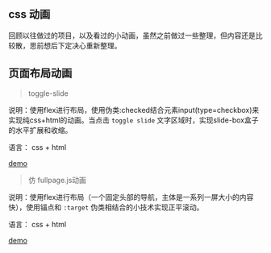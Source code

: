 ## css 动画

回顾以往做过的项目，以及看过的小动画，虽然之前做过一些整理，但内容还是比较散，思前想后下定决心重新整理。


## 页面布局动画

> toggle-slide

说明：使用flex进行布局，使用伪类:checked结合元素input(type=checkbox)来实现纯css+html的动画。当点击 `toggle slide` 文字区域时，实现slide-box盒子的水平扩展和收缩。

语言： css + html

[demo](https://github.com/lvzhenbang/css3-animate/blob/master/toggle-slide.html)

> 仿 fullpage.js动画

说明：使用flex进行布局（一个固定头部的导航，主体是一系列一屏大小的内容快），使用锚点和 `:target` 伪类相结合的小技术实现正平滚动。

语言： css + html

[demo](https://codepen.io/lvzhenbang/pen/qMgNXq)
